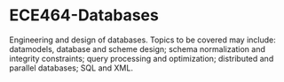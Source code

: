 # ECE464-Databases 

Engineering and design of databases.
Topics to be covered may include: 
datamodels, database and scheme design; 
schema normalization and integrity constraints; 
query processing and optimization; 
distributed and parallel databases; 
SQL and XML.
